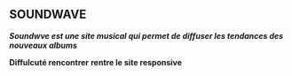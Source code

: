 ## SOUNDWAVE 

***Soundwve est une site musical qui permet de diffuser les tendances des nouveaux albums***

**Diffulcuté rencontrer**
**rentre le site responsive**
